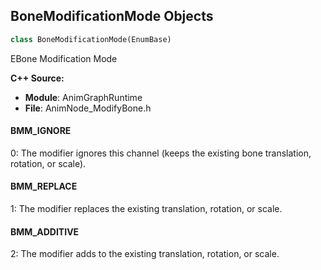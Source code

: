 ## BoneModificationMode Objects

```python
class BoneModificationMode(EnumBase)
```

EBone Modification Mode

**C++ Source:**

- **Module**: AnimGraphRuntime
- **File**: AnimNode_ModifyBone.h

<a id="unreal.BoneModificationMode.BMM_IGNORE"></a>

#### BMM_IGNORE

0: The modifier ignores this channel (keeps the existing bone translation, rotation, or scale).

<a id="unreal.BoneModificationMode.BMM_REPLACE"></a>

#### BMM_REPLACE

1: The modifier replaces the existing translation, rotation, or scale.

<a id="unreal.BoneModificationMode.BMM_ADDITIVE"></a>

#### BMM_ADDITIVE

2: The modifier adds to the existing translation, rotation, or scale.

<a id="unreal.PoseDriverSource"></a>